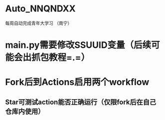 # Auto_NNQNDXX
每周自动完成青年大学习 （南宁）

# main.py需要修改SSUUID变量（后续可能会出抓包教程=.=）
# Fork后到Actions启用两个workflow
## Star可测试action能否正确运行（仅限fork后在自己仓库内使用）

